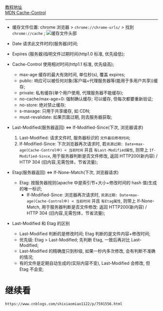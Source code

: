 [教程地址](https://www.cnblogs.com/shixiaomiao1122/p/7591556.html)  
[MDN Cache-Control](https://developer.mozilla.org/zh-CN/docs/Web/HTTP/Headers/Cache-Control)  

---

* 缓存文件位置: chrome 浏览器 > `chrome://chrome-urls/` > 找到 `chrome://cache` ; 
![缓存文件头部](https://tva1.sinaimg.cn/large/006y8mN6gy1g7ltv0vhb9j30qa0d8dgg.jpg)

* Date 请求此文件时的(服务器)时间;
* Expires (服务器)指明文件过期时间(http1.0 标准, 优先级低);
* Cache-Control 使用相对时间(http1.1 标准, 优先级高);

  + max-age 缓存的最大有效时间, 单位秒(s), 覆盖 expires;
  + public: 响应可以被任何对象(客户端+代理服务器等(能用于多用户共享))缓存;
  + private: 私有缓存(单个用户使用, 代理服务器不能缓存);
  + no-cache/max-age=0: 强制确认缓存; 可以缓存, 但每次都要重新验证;
  + no-store: 绝对禁止缓存;
  + s-maxage: 只用于共享缓存, 如 CDN; 
  + must-revalidate: 如果页面过期, 则去服务器获取; 

* Last-Modified(服务器返回) <=> If-Modified-Since(下次, 浏览器请求)

  1. Last-Modified: 请求文件时, 服务器标识的 `文件最后修改时间`; 
  2. If-Modified-Since: 下次浏览器再次请求时, 若`资源过期: Date+max-age(Cache-Control中) < 当前时间` 并且 `有Last-Modified属性`, 则带上 `If-Modified-Since`, 用于服务器判断是否文件修改, 返回 HTTP200(新内容) / HTTP 304 (旧内容,无需包体，节省流量); 

* Etag(服务器返回) <=> If-None-Match(下次, 浏览器请求)

  + Etag: 按服务器规则(apache 中是索引节+大小+修改时间的 hash 值)生成的唯一标识; 
    + If-Modified-Since: 浏览器再次请求时, `资源过期: Date+max-age(Cache-Control中) < 当前时间` 并且 `有Etag属性`, 则带上 If-None-Match, 用于服务器判断是否文件修改: 返回 HTTP200(新内容) / HTTP 304 (旧内容,无需包体，节省流量); 

* Last-Modified 和 Etag 的区别
  + Last-Modified 判断的是修改时间; Etag 判断的是文件内容+修改时间; 
  + 优先级: Etag > Last-Modified; 先判断 Etag, 一致后再对比 Last-Modified; 
  + Last-Modified 的精确度只到秒级, 如果一秒内多次修改, 会有判断不准确的情况; 
  + 有的文件是定期自动生成的(实际内容不变), Last-Modified 会修改, 但 Etag 不会变; 

# 继续看

`https://www.cnblogs.com/shixiaomiao1122/p/7591556.html` 

